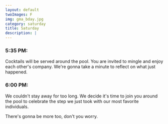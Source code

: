 ```yaml
---
layout: default
twoImages: F
img: gma_bday.jpg
category: saturday
title: Saturday
description: |
---
```


### 5:35 PM:
Cocktails will be served around the pool. You are invited to mingle and enjoy each other's company.  We're gonna take a minute to reflect on what just happened.

### 6:00 PM:
We couldn't stay away for too long.  We decide it's time to join you around the pool to celebrate the step we just took with our most favorite individuals.  



There's gonna be more too, don't you worry.
